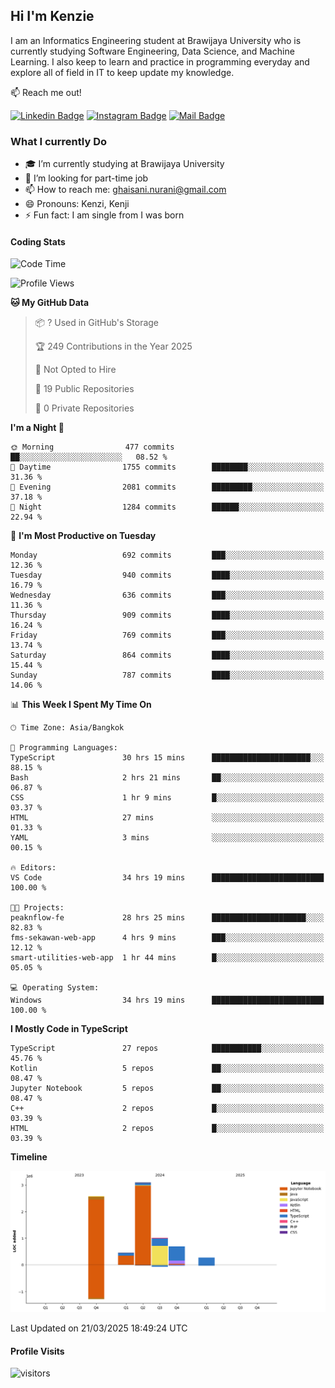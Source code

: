 ## Hi I'm Kenzie


I am an Informatics Engineering student at Brawijaya University who is currently studying Software Engineering, Data Science, and Machine Learning. I also keep to learn and practice in programming everyday and explore all of field in IT to keep update my knowledge.

:mailbox: Reach me out!

[![Linkedin Badge](https://img.shields.io/badge/-Kenzie_Taqiyassar-0e76a8?style=flat&labelColor=0e76a8&logo=linkedin&logoColor=white)](https://www.linkedin.com/in/kenzie-taqiyassar-37458b1aa/) 
[![Instagram Badge](https://img.shields.io/badge/-@__kenziehh_-e84393?style=flat&labelColor=e84393&logo=instagram&logoColor=white)](https://www.instagram.com/_kenziehh/) 
[![Mail Badge](https://img.shields.io/badge/-ghaisani.nurani-c0392b?style=flat&labelColor=c0392b&logo=gmail&logoColor=white)](mailto:ghaisani.nurani@gmail.com)

### What I currently Do

- 🎓 I’m currently studying at Brawijaya University
- 💼 I’m looking for part-time job
- 📫 How to reach me: ghaisani.nurani@gmail.com
- 😄 Pronouns: Kenzi, Kenji
- ⚡ Fun fact: I am single from I was born

#### Coding Stats
<!--START_SECTION:waka-->
![Code Time](http://img.shields.io/badge/Code%20Time-1%2C141%20hrs%2015%20mins-blue)

![Profile Views](http://img.shields.io/badge/Profile%20Views-0-blue)

**🐱 My GitHub Data** 

> 📦 ? Used in GitHub's Storage 
 > 
> 🏆 249 Contributions in the Year 2025
 > 
> 🚫 Not Opted to Hire
 > 
> 📜 19 Public Repositories 
 > 
> 🔑 0 Private Repositories 
 > 
**I'm a Night 🦉** 

```text
🌞 Morning                477 commits         ██░░░░░░░░░░░░░░░░░░░░░░░   08.52 % 
🌆 Daytime                1755 commits        ████████░░░░░░░░░░░░░░░░░   31.36 % 
🌃 Evening                2081 commits        █████████░░░░░░░░░░░░░░░░   37.18 % 
🌙 Night                  1284 commits        ██████░░░░░░░░░░░░░░░░░░░   22.94 % 
```
📅 **I'm Most Productive on Tuesday** 

```text
Monday                   692 commits         ███░░░░░░░░░░░░░░░░░░░░░░   12.36 % 
Tuesday                  940 commits         ████░░░░░░░░░░░░░░░░░░░░░   16.79 % 
Wednesday                636 commits         ███░░░░░░░░░░░░░░░░░░░░░░   11.36 % 
Thursday                 909 commits         ████░░░░░░░░░░░░░░░░░░░░░   16.24 % 
Friday                   769 commits         ███░░░░░░░░░░░░░░░░░░░░░░   13.74 % 
Saturday                 864 commits         ████░░░░░░░░░░░░░░░░░░░░░   15.44 % 
Sunday                   787 commits         ████░░░░░░░░░░░░░░░░░░░░░   14.06 % 
```


📊 **This Week I Spent My Time On** 

```text
🕑︎ Time Zone: Asia/Bangkok

💬 Programming Languages: 
TypeScript               30 hrs 15 mins      ██████████████████████░░░   88.15 % 
Bash                     2 hrs 21 mins       ██░░░░░░░░░░░░░░░░░░░░░░░   06.87 % 
CSS                      1 hr 9 mins         █░░░░░░░░░░░░░░░░░░░░░░░░   03.37 % 
HTML                     27 mins             ░░░░░░░░░░░░░░░░░░░░░░░░░   01.33 % 
YAML                     3 mins              ░░░░░░░░░░░░░░░░░░░░░░░░░   00.15 % 

🔥 Editors: 
VS Code                  34 hrs 19 mins      █████████████████████████   100.00 % 

🐱‍💻 Projects: 
peaknflow-fe             28 hrs 25 mins      █████████████████████░░░░   82.83 % 
fms-sekawan-web-app      4 hrs 9 mins        ███░░░░░░░░░░░░░░░░░░░░░░   12.12 % 
smart-utilities-web-app  1 hr 44 mins        █░░░░░░░░░░░░░░░░░░░░░░░░   05.05 % 

💻 Operating System: 
Windows                  34 hrs 19 mins      █████████████████████████   100.00 % 
```

**I Mostly Code in TypeScript** 

```text
TypeScript               27 repos            ███████████░░░░░░░░░░░░░░   45.76 % 
Kotlin                   5 repos             ██░░░░░░░░░░░░░░░░░░░░░░░   08.47 % 
Jupyter Notebook         5 repos             ██░░░░░░░░░░░░░░░░░░░░░░░   08.47 % 
C++                      2 repos             █░░░░░░░░░░░░░░░░░░░░░░░░   03.39 % 
HTML                     2 repos             █░░░░░░░░░░░░░░░░░░░░░░░░   03.39 % 
```



**Timeline**

![Lines of Code chart](https://raw.githubusercontent.com/kenziehh/kenziehh/master/assets/bar_graph.png)


 Last Updated on 21/03/2025 18:49:24 UTC
<!--END_SECTION:waka-->


#### Profile Visits

![visitors](https://visitor-badge.glitch.me/badge?page_id=kenziehh.kenziehh)





